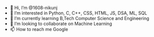 - 👋 Hi, I’m @1608-nikunj
- 👀 I’m interested in Python, C, C++, CSS, HTML, JS, DSA, ML, SQL
- 🌱 I’m currently learning B,Tech Computer Science and Engineering
- 💞️ I’m looking to collaborate on Machine Learning
- 📫 How to reach me Google

<!---
1608-nikunj/1608-nikunj is a ✨ special ✨ repository because its `README.md` (this file) appears on your GitHub profile.
You can click the Preview link to take a look at your changes.
--->
